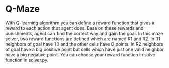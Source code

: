 # Q-Maze
With Q-learning algorithm you can define a reward function that gives a reward to each action that agent does. Base on these rewards and punishments, agent can find the correct way and gain the goal.
In this maze solver, two reward functions are defined which are named R1 and R2. In R1 neighbors of goal have 10 and the other cells have 0 points. In R2 neighbors of goal have a big positive point but cells which have just one valid neighbor have a big negative point.
You can choose your reward function in solve function in solver.py.
